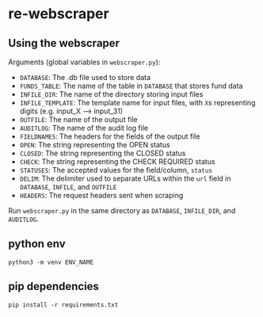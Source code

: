 # re-webscraper

## Using the webscraper

Arguments (global variables in `webscraper.py`):
- `DATABASE`: The .db file used to store data
- `FUNDS_TABLE`: The name of the table in `DATABASE` that stores fund data
- `INFILE_DIR`: The name of the directory storing input files
- `INFILE_TEMPLATE`: The template name for input files, with `X`s representing digits (e.g. input_X --> input_31)
- `OUTFILE`: The name of the output file
- `AUDITLOG`: The name of the audit log file
- `FIELDNAMES`: The headers for the fields of the output file
- `OPEN`: The string representing the OPEN status
- `CLOSED`: The string representing the CLOSED status
- `CHECK`: The string representing the CHECK REQUIRED status
- `STATUSES`: The accepted values for the field/column, `status`
- `DELIM`: The delimiter used to separate URLs within the `url` field in `DATABASE`, `INFILE`, and `OUTFILE`
- `HEADERS`: The request headers sent when scraping

Run `webscraper.py` in the same directory as `DATABASE`, `INFILE_DIR`, and `AUDITLOG`.

## python env

    python3 -m venv ENV_NAME

## pip dependencies

    pip install -r requirements.txt
